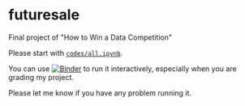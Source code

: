 # futuresale
Final project of "How to Win a Data Competition"

Please start with [`codes/all.ipynb`](codes/all.ipynb).

You can use
[![Binder](https://mybinder.org/badge_logo.svg)](https://mybinder.org/v2/gh/xhu4/futuresale/master?filepath=codes%2Fall.ipynb)
to run it interactively, especially when you are grading my project.

Please let me know if you have any problem running it.
